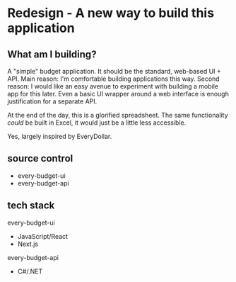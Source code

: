 # Redesign - A new way to build this application

## What am I building?

A "simple" budget application. It should be the standard, web-based UI + API. Main reason: I'm comfortable building applications this way. Second reason: I would like an easy avenue to experiment with building a mobile app for this later. Even a basic UI wrapper around a web interface is enough justification for a separate API.

At the end of the day, this is a glorified spreadsheet. The same functionality *could* be built in Excel, it would just be a little less accessible.

Yes, largely inspired by EveryDollar.

## source control

- every-budget-ui
- every-budget-api

## tech stack

every-budget-ui

- JavaScript/React
- Next.js

every-budget-api

- C#/.NET